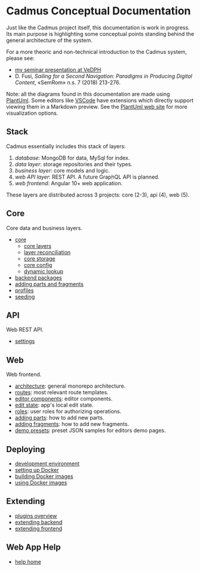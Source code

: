 # Cadmus Conceptual Documentation

Just like the Cadmus project itself, this documentation is work in progress. Its main purpose is highlighting some conceptual points standing behind the general architecture of the system.

For a more theoric and non-technical introduction to the Cadmus system, please see:

- [my seminar presentation at VeDPH](https://www.youtube.com/watch?v=lYykjz26TCg&feature=youtu.be)
- D. Fusi, _Sailing for a Second Navigation: Paradigms in Producing Digital Content_, «SemRom» n.s. 7 (2018) 213-276.

Note: all the diagrams found in this documentation are made using [PlantUml](https://plantuml.com/). Some editors like [VSCode](https://code.visualstudio.com/) have extensions which directly support viewing them in a Markdown preview. See the [PlantUml web site](https://plantuml.com/) for more visualization options.

## Stack

Cadmus essentially includes this stack of layers:

1. *database*: MongoDB for data, MySql for index.
2. *data layer*: storage repositories and their types.
3. *business layer*: core models and logic.
4. *web API layer*: REST API. A future GraphQL API is planned.
5. *web frontend*: Angular 10+ web application.

These layers are distributed across 3 projects: core (2-3), api (4), web (5).

## Core

Core data and business layers.

- [core](core/core.md)
  - [core layers](core/core.layers.md)
  - [layer reconciliation](core/layer-reconciliation.md)
  - [core storage](core/core.storage.md)
  - [core config](core/core.config.md)
  - [dynamic lookup](core/dynamic-lookup.md)
- [backend packages](core/packages.md)
- [adding parts and fragments](core/adding-parts.md)
- [profiles](core/profiles.md)
- [seeding](core/seeding.md)

## API

Web REST API.

- [settings](api/settings.md)

## Web

Web frontend.

- [architecture](architecture.md): general monorepo architecture.
- [routes](routes.md): most relevant route templates.
- [editor components](editor-components.md): editor components.
- [edit state](edit-state.md): app's local edit state.
- [roles](roles.md): user roles for authorizing operations.
- [adding parts](adding-parts.md): how to add new parts.
- [adding fragments](adding-fragments.md): how to add new fragments.
- [demo presets](demo-presets.md): preset JSON samples for editors demo pages.

## Deploying

- [development environment](deploy/develop.md)
- [setting up Docker](deploy/docker-setup.md)
- [building Docker images](deploy/docker-build.md)
- [using Docker images](deploy/docker-usage.md)

## Extending

- [plugins overview](plugins/overview.md)
- [extending backend](plugins/backend.md)
- [extending frontend](plugins/frontend.md)

## Web App Help

- [help home](web/help/index.md)
